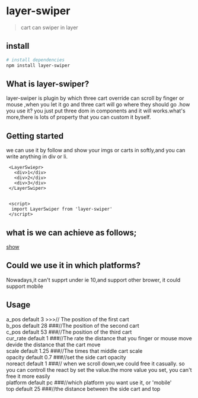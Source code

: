 # layer-swiper

> cart can swiper in layer

## install

``` bash
# install dependencies
npm install layer-swiper
```

## What is layer-swiper?
  layer-swiper is plugin by which three cart override can scroll by finger or mouse ,when you let it go and three cart will go where they should go .how you use it? you just put three dom in components and it will works.what's more,there is lots of property that you can custom it byself.
## Getting started
  we can use it by follow and show your imgs or carts in softly,and you can write anything in div or li.
  ```
   <LayerSwiepr>
     <div>1</div>
     <div>2</div>
     <div>3</div>
   </LayerSwiper>

   
   <script>
    import LayerSwiper from 'layer-swiper'
   </script>
   ```
## what is we can achieve as follows;
[show](https://github.com/XiaoQueXinggg/layer-swiper/blob/master/src/assets/show.gif)
## Could we use it in which platforms?
  Nowadays,it can't supprt under ie 10,and support other brower,
  it could support mobile
## Usage
  a_pos   default   3    >>>// The position of the first cart  
  b_pos  default   28    ###//The position of the second cart   
  c_pos   default   53  ###//The position of the third cart  
  cur_rate  default  1   ###//The rate the distance that you finger or mouse move devide the distance that the cart move   
  scale   default    1.25  ###//The times that middle cart scale   
  opacity   default  0.7  ###//set the side cart opacity   
  noreact   default   1  ###// when we scroll down,we could free it casually. so you can controll the react by set the value.the more value you set, you can't free it more easily  
  platform  default pc  ###//which platform you want use it, or 'mobile'  
  top   default   25   ###//the distance between the side cart and top
